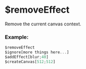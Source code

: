 # $removeEffect
Remove the current canvas context.

### Example:
```js
$removeEffect
$ignore[more things here...]
$addEffect[blur;40]
$createCanvas[512;512]
```
